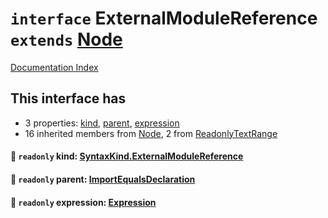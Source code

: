# `interface` ExternalModuleReference `extends` [Node](../interface.Node/README.md)

[Documentation Index](../README.md)

## This interface has

- 3 properties:
[kind](#-readonly-kind-syntaxkindexternalmodulereference),
[parent](#-readonly-parent-importequalsdeclaration),
[expression](#-readonly-expression-expression)
- 16 inherited members from [Node](../interface.Node/README.md), 2 from [ReadonlyTextRange](../interface.ReadonlyTextRange/README.md)


#### 📄 `readonly` kind: [SyntaxKind.ExternalModuleReference](../enum.SyntaxKind/README.md#externalmodulereference--283)



#### 📄 `readonly` parent: [ImportEqualsDeclaration](../interface.ImportEqualsDeclaration/README.md)



#### 📄 `readonly` expression: [Expression](../interface.Expression/README.md)



